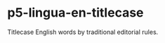 p5-lingua-en-titlecase
======================

Titlecase English words by traditional editorial rules.